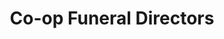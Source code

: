 ---
title: "Co-op Funeral Directors"
url: /durham/co-op-funeral-directors/
shop: funeral directors
---